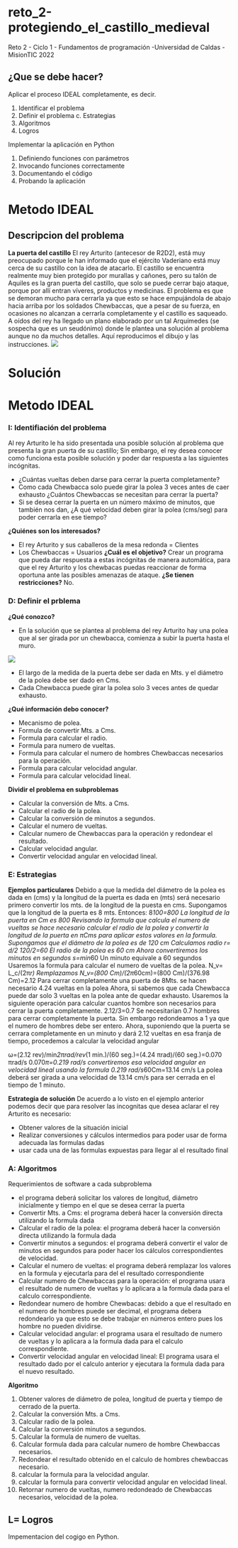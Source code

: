 # reto_2-protegiendo_el_castillo_medieval

 Reto 2 - Ciclo 1 - Fundamentos de programación -Universidad de Caldas - MisionTIC 2022

## ¿Que se debe hacer?

Aplicar el proceso IDEAL completamente, es decir.
 
1. Identificar el problema
2. Definir el problema c. Estrategias
3. Algoritmos
4. Logros

Implementar la aplicación en Python

1. Definiendo funciones con parámetros 
2. Invocando funciones correctamente 
3. Documentando el código
4. Probando la aplicación

# Metodo IDEAL

## Descripcion del problema

**La puerta del castillo**
El rey Arturito (antecesor de R2D2), está muy preocupado porque le han informado que el ejército Vaderiano está muy cerca de su castillo con la idea de atacarlo. El castillo se encuentra realmente muy bien protegido por murallas y cañones, pero su talón de Aquiles es la gran puerta del castillo, que solo se puede cerrar bajo ataque, porque por allí entran víveres, productos y medicinas.
El problema es que se demoran mucho para cerrarla ya que esto se hace empujándola de abajo hacia arriba por los soldados Chewbaccas, que a pesar de su fuerza, en ocasiones no alcanzan a cerrarla completamente y el castillo es saqueado.
A oídos del rey ha llegado un plano elaborado por un tal Arquímedes (se sospecha que es un seudónimo) donde le plantea una solución al problema aunque no da muchos detalles. Aquí reproducimos el dibujo y las instrucciones.
<img src="./diagrama.png">

# Solución

# Metodo IDEAL

### I: Identifiación del problema

Al rey Arturito le ha sido presentada una posible solución al problema que presenta la gran puerta de su castillo; Sin embargo, el rey desea conocer como funciona esta posible solución y poder dar respuesta a las siguientes incógnitas.
- ¿Cuántas vueltas deben darse para cerrar la puerta completamente? 
- Como cada Chewbacca solo puede girar la polea 3 veces antes de caer exhausto ¿Cuántos Chewbaccas se necesitan para cerrar la puerta? 
- Si se desea cerrar la puerta en un número máximo de minutos, que también nos dan, ¿A qué velocidad deben girar la polea (cms/seg) para poder cerrarla en ese tiempo?

**¿Quiénes son los interesados?**
- El rey Arturito y sus caballeros de la mesa redonda = Clientes
- Los Chewbaccas = Usuarios 
**¿Cuál es el objetivo?**
Crear un programa que pueda dar respuesta a estas incógnitas de manera automática, para que el rey Arturito y los chewbacas puedas reaccionar de forma oportuna ante las posibles amenazas de ataque.
**¿Se tienen restricciones?**
No.


### D: Definir el prblema

**¿Qué conozco?**
- En la solución que se plantea al problema del rey Arturito hay una polea que al ser girada por un chewbacca, comienza a subir la puerta hasta el muro.

<img src="./diagrama.png">

- El largo de la medida de la puerta debe ser dada en Mts. y el diámetro de la polea debe ser dado en Cms.
- Cada Chewbacca puede girar la polea solo 3 veces antes de quedar exhausto.

**¿Qué información debo conocer?**
- Mecanismo de polea.
- Formula de convertir Mts. a Cms.
- Formula para calcular el radio.
- Formula para numero de vueltas.
- Formula para calcular el numero de hombres Chewbaccas necesarios para la operación.
- Formula para calcular velocidad angular.
- Formula para calcular velocidad lineal.

**Dividir el problema en subproblemas**
- Calcular la conversión de Mts. a Cms.
- Calcular el radio de la polea.
- Calcular la conversión de minutos a segundos.
- Calcular el numero de vueltas.
- Calcular numero de Chewbaccas para la operación y redondear el resultado.
- Calcular velocidad angular.
- Convertir velocidad angular en  velocidad lineal. 

### E: Estrategias

**Ejemplos particulares**
Debido a que la medida del diámetro de la polea es dada en (cms) y la longitud de la puerta es dada en (mts) será necesario primero convertir los mts. de la longitud de la puesta en cms.
Supongamos que la longitud de la puerta es 8 mts.
Entonces:
8*100=800
La longitud de la puerta en Cm es 800
Revisando la formula que calcula el numero de vueltas se hace necesario calcular el radio de la polea y convertir la longitud de la puerta en πCms para aplicar estos valores en la formula.
Supongamos que el diámetro de la polea es de 120 cm
Calculamos radio
r=  d/2
  120/2=60
El radio de la polea es 60 cm
Ahora convertiremos los minutos en segundos
s=min*60
Un minuto equivale a 60 segundos
Usaremos la formula para calcular el numero de vueltas de la polea.
N_v=  L_c/(2π*r)
Remplazamos
N_v=(800 Cm)/(2π*60cm)=(800 Cm)/(376.98 Cm)=2.12
Para cerrar completamente una puerta de 8Mts. se hacen necesario 4.24 vueltas en la polea
Ahora, si sabemos que cada Chewbacca puede dar solo 3 vueltas en la polea ante de quedar exhausto. Usaremos la siguiente operación para calcular cuantos hombre son necesarios para cerrar la puerta completamente.
2.12/3=0.7
Se necesitarían 0.7 hombres para cerrar completamente la puerta. Sin embargo redondeamos  a 1 ya que el numero de hombres debe ser entero.
Ahora, suponiendo que la puerta se cerrara completamente en un minuto y dará 2.12 vueltas en esa franja de tiempo, procedemos a calcular la velocidad angular

ω=(2.12 rev)/min*2πrad/rev*(1 min.)/(60 seg.)=(4.24 πrad)/(60 seg.)=0.070 πrad/s
0.070*π=0.219 rad/s
convertiremos esa velocidad angular en velocidad lineal usando la formula
0.219 rad/s*60Cm=13.14 cm/s
La polea deberá ser girada a una velocidad de 13.14 cm/s para ser cerrada en el tiempo de 1 minuto.

**Estrategia de solución** 
De acuerdo a lo visto en el ejemplo anterior podemos decir que para resolver las incognitas que desea aclarar el rey Arturito es necesario:
- Obtener  valores de la situación inicial 
- Realizar conversiones y cálculos intermedios para poder usar de forma adecuada las formulas dadas 
- usar cada una de las formulas expuestas para llegar al el resultado final

### A: Algoritmos
Requerimientos de software a cada subproblema
- el programa deberá solicitar los valores de longitud, diámetro inicialmente y tiempo en el que se desea cerrar la puerta
- Convertir Mts. a Cms: el programa deberá hacer la conversión directa utilizando la formula dada
- Calcular el radio de la polea: el programa deberá hacer la conversión directa utilizando la formula dada
- Convertir minutos a segundos: el programa deberá convertir el valor de minutos en segundos para poder hacer los cálculos correspondientes de velocidad.
- Calcular el numero de vueltas: el programa deberá remplazar los valores en la formula y ejecutarla para del el resultado correspondiente 
- Calcular numero de Chewbaccas para la operación: el programa usara el resultado de numero de vueltas y lo aplicara a la formula dada para el calculo correspondiente.
- Redondear numero de hombre Chewbacas: debido a que el resultado en el numero de hombres puede ser decimal, el programa debera redondearlo ya que esto se debe trabajar en números entero pues los hombre no pueden dividirse.
- Calcular velocidad angular: el programa usara el resultado de numero de vueltas y lo aplicara a la formula dada para el calculo correspondiente.
- Convertir velocidad angular en  velocidad lineal: El programa usara el resultado dado por el calculo anterior y ejecutara la formula dada para el nuevo resultado.

**Algoritmo**
1. Obtener valores de diámetro de polea, longitud de puerta y tiempo de cerrado de la puerta.
2. Calcular la conversión Mts. a Cms.
3. Calcular radio de la polea.
4. Calcular la conversión minutos a segundos.
4. Calcular la formula de numero de vueltas.
5. Calcular formula dada para calcular numero de hombre Chewbaccas necesarios.
6. Redondear el resultado obtenido en el calculo de hombres chewbaccas necesario.
7. calcular la formula para la velocidad angular.
8. calcular la formula para convertir velocidad angular en velocidad lineal.
9. Retornar numero de vueltas, numero redondeado de Chewbaccas necesarios, velocidad de la polea.

## L= Logros

Impementacion del cogigo en Python.










